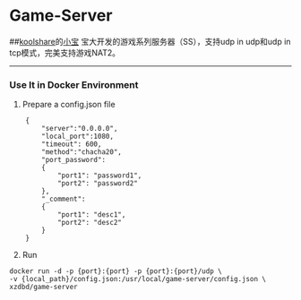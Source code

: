 Game-Server
===========

##[koolshare](http://koolshare.cn/forum-72-1.html)的[小宝](http://koolshare.cn/space-uid-2380.html) 宝大开发的游戏系列服务器（SS），支持udp in udp和udp in tcp模式，完美支持游戏NAT2。

------

### Use It in Docker Environment

1. Prepare a config.json file

```
    {
        "server":"0.0.0.0",
        "local_port":1080,
        "timeout": 600,
        "method":"chacha20",
        "port_password":
        {
            "port1": "password1",
            "port2": "password2"
        },
        "_comment":
        {
            "port1": "desc1",
            "port2": "desc2"
        }
    }
```

2. Run 

```
docker run -d -p {port}:{port} -p {port}:{port}/udp \
-v {local_path}/config.json:/usr/local/game-server/config.json \
xzdbd/game-server

```
